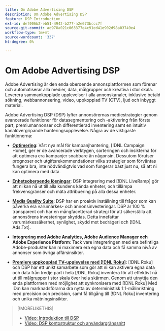 ```yaml
---
title: Om Adobe Advertising DSP
description: Om Adobe Advertising DSP
feature: DSP Introduction
exl-id: def006b2-eb51-4942-b277-a2e673bccc7f
source-git-commit: ad978a021c063377e4c91ed41e902d98a03749e4
workflow-type: tm+mt
source-wordcount: '337'
ht-degree: 0%

---
```


# Om Adobe Advertising DSP

Adobe Advertising är den enda oberoende annonsplattformen som förenar och automatiserar alla medier, data, målgrupper och kreativa i stor skala. Leverera sammankopplade upplevelser i alla annonskanaler, inklusive betald sökning, webbannonsering, video, uppkopplad TV (CTV), ljud och inbyggt material.

Adobe Advertising DSP (DSP) lyfter annonsörernas mediestrategier genom avancerade funktioner för datasegmentering och -aktivering från första part, premiumannonser och differentierad inventering samt en intuitiv kanalövergripande hanteringsupplevelse. Några av de viktigaste funktionerna:

* [**Optimering**](features/optimization.md): Vårt nya mål för kampanjhantering, [!DNL Campaign Home], ger er de avancerade verktygen, sorteringen och insikterna för att optimera era kampanjer snabbare än någonsin. Dessutom förutser prognoser och utgiftsrekommendationer vilka strategier som förväntas fungera bra, inte nödvändigtvis vad som fungerar bäst just nu, så att ni kan optimera med data.

* [**Enhetsoberoende lösningar**](features/cross-device-solutions.md): DSP integrering med [!DNL LiveRamp] gör att ni kan nå ut till alla kundens kända enheter, och tillämpa frekvensgränser och mäta attribuering på alla dessa enheter.

* [**Media Quality Suite**](features/brand-safety-media-quality.md): DSP har en proaktiv inställning till frågor som kan påverka era varumärkes- och annonsinvesteringar. DSP är 100 % transparent och har en mångfacetterad strategi för att säkerställa att annonsörens investeringar skyddas. Detta innefattar varumärkessäkerhet, synlighet, skydd mot bedrägeri och [!DNL Ads.Txt].

* **Integrering med [Adobe Analytics](/help/integrations/analytics/overview.md), Adobe Audience Manager och Adobe Experience Platform**: Tack vare integreringen med era befintliga Adobe-produkter kan ni maximera era egna data och få samma nivå av annonser som övriga affärsinsikter.

* [**Premiere uppkopplad TV-upplevelse med [!DNL Roku]**](/help/dsp/inventory/roku-inventory.md): [!DNL Roku] och DSP har ett unikt samarbete som gör att ni kan aktivera egna data och data från tredje part i hela [!DNL Roku] inventera för att effektivt nå ut till målgrupper i stor skala över hela skärmen. Genom att utnyttja den enda plattformen med möjlighet att synkronisera med [!DNL Roku] Med ID:n kan marknadsförarna dra nytta av deterministisk 1:1-målinriktning med precision och precision, samt få tillgång till [!DNL Roku] inventering och unika mätningsinsikter.

>[!MORELIKETHIS]
>
>* [Video: Introduktion till DSP](https://experienceleague.adobe.com/docs/advertising-cloud-learn/tutorials/dsp/intro.html)
>* [Video: DSP kontostruktur och användargränssnitt](https://experienceleague.adobe.com/docs/advertising-cloud-learn/tutorials/dsp/ui.html)

